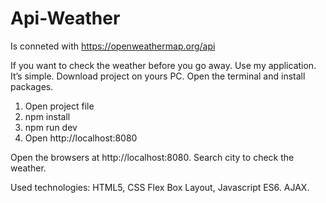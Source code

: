 # Api-Weather

Is conneted with https://openweathermap.org/api

If you want to check the weather before you go away. 
Use my application. It’s simple.
Download project on yours PC. Open the terminal and install packages.

1. Open project file
2. npm install 
3. npm run dev
4. Open http://localhost:8080

Open the browsers at http://localhost:8080. 
Search city to check the weather.

Used technologies: HTML5, CSS Flex Box Layout, Javascript ES6. AJAX.
